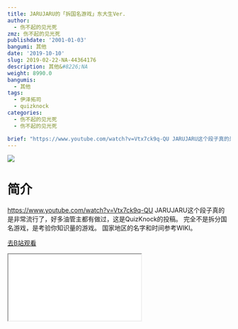 ```yaml
---
title: JARUJARU的「拆国名游戏」东大生Ver.
author:
  - 伤不起的见光死
zmz: 伤不起的见光死
publishdate: '2001-01-03'
bangumi: 其他
date: '2019-10-10'
slug: 2019-02-22-NA-44364176
description: 其他&#8226;NA
weight: 8990.0
bangumis:
  - 其他
tags:
  - 伊泽拓司
  - quizknock
categories:
  - 伤不起的见光死
  - 伤不起的见光死

brief: "https://www.youtube.com/watch?v=Vtx7ck9q-QU JARUJARU这个段子真的是非常流行了，好多油管主都有做过，这是QuizKnock的投稿。 完全不是拆分国名游戏，是考验你知识量的游戏。 国家地区的名字和时间参考WIKI。"
---
```

![](https://raw.githubusercontent.com/tcgriffith/owaraisite/master/static/tmpimg/020db40be7e594e73c06f4e78f5981e8a5227ac6.jpg.480.jpg)
# 简介  
https://www.youtube.com/watch?v=Vtx7ck9q-QU
JARUJARU这个段子真的是非常流行了，好多油管主都有做过，这是QuizKnock的投稿。
完全不是拆分国名游戏，是考验你知识量的游戏。
国家地区的名字和时间参考WIKI。  

[去B站观看](https://www.bilibili.com/video/av44364176/)
<div class ="resp-container"><iframe class="testiframe" src="//player.bilibili.com/player.html?aid=44364176"", scrolling="no", allowfullscreen="true" > </iframe></div> 
